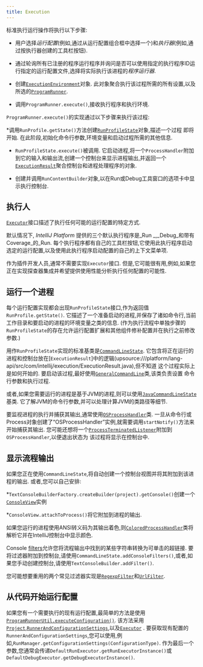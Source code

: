 ```yaml
---
title: Execution
---
```


标准执行运行操作将执行以下步骤:


* 用户选择*运行配置*(例如,通过从运行配置组合框中选择一个)和*执行器*(例如,通过按执行器创建的工具栏按钮).

* 通过轮询所有已注册的程序运行程序并询问是否可以使用指定的执行程序ID运行指定的运行配置文件,选择将实际执行该进程的*程序运行器*.

* 创建[`ExecutionEnvironment`](upsource:///platform/lang-api/src/com/intellij/execution/runners/ExecutionEnvironment.java)对象.
此对象聚合执行该过程所需的所有设置,以及所选的[`ProgramRunner`](upsource:///platform/lang-api/src/com/intellij/execution/runners/ProgramRunner.java).

* 调用`ProgramRunner.execute()`,接收执行程序和执行环境.


`ProgramRunner.execute()`的实现通过以下步骤来执行该过程:


*调用`RunProfile.getState()`方法创建[`RunProfileState`](upsource:///platform/lang-api/src/com/intellij/execution/configurations/RunProfileState.java)对象,描述一个过程
即将开始.
在此阶段,初始化命令行参数,环境变量和启动过程所需的其他信息.

* `RunProfileState.execute()`被调用.
它启动进程,将一个`ProcessHandler`附加到它的输入和输出流,创建一个控制台来显示进程输出,并返回一个[`ExecutionResult`](upsource:///platform/lang-api/src/com/intellij/execution/ExecutionResult.java)聚合控制台和进程处理程序的对象.

* 创建并调用`RunContentBuilder`对象,以在Run或Debug工具窗口的选项卡中显示执行控制台.


## 执行人


[`Executor`](upsource:///platform/lang-api/src/com/intellij/execution/Executor.java)接口描述了执行任何可能的运行配置的特定方式.


默认情况下, *IntelliJ Platform* 提供的三个默认执行程序是_Run _,_Debug_和带有Coverage_的_Run.
每个执行程序都有自己的工具栏按钮,它使用此执行程序启动选定的运行配置,以及使用此执行程序启动配置的自己的上下文菜单项.


作为插件开发人员,通常不需要实现`Executor`接口.
但是,它可能很有用,例如,如果您正在实现探查器集成并希望提供使用性能分析执行任何配置的可能性.


## 运行一个进程


每个运行配置实现都会出现`RunProfileState`接口,作为返回值`RunProfile.getState()`.
它描述了一个准备启动的进程,并保存了诸如命令行,当前工作目录和要启动的进程的环境变量之类的信息. 
(作为执行流程中单独步骤的`RunProfileState`的存在允许运行配置扩展和其他组件修补配置并在执行之前修改参数.)


用作`RunProfileState`实现的标准基类是[`CommandLineState`](upsource:///platform/lang-api/src/com/intellij/execution/configurations/CommandLineState.java).
它包含将正在运行的进程和控制台放在[`ExecutionResult`]中的逻辑(upsource:///platform/lang-api/src/com/intellij/execution/ExecutionResult.java),但不知道
这个过程实际上是如何开始的.
要启动该过程,最好使用[`GeneralCommandLine`](upsource:///platform/platform-api/src/com/intellij/execution/configurations/GeneralCommandLine.java)类,该类负责设置
命令行参数和执行过程.


或者,如果您需要运行的进程是基于JVM的进程,则可以使用[`JavaCommandLineState`](upsource:///java/execution/openapi/src/com/intellij/execution/configurations/JavaCommandLineState.java 
)基类.
它了解JVM的命令行参数,并可以处理计算JVM的类路径等细节.


要监视进程的执行并捕获其输出,通常使用[`OSProcessHandler`](upsource:///platform/platform-api/src/com/intellij/execution/process/OSProcessHandler.java)类.
一旦从命令行或Process对象创建了“OSProcessHandler”实例,就需要调用`startNotify()`方法来开始捕获其输出.
您可能还想将一个[`ProcessTerminatedListener`](upsource:///platform/platform-api/src/com/intellij/execution/process/ProcessTerminatedListener.java)附加到`OSProcessHandler`,以便退出状态为
该过程将显示在控制台中.


## 显示流程输出


如果您正在使用`CommandLineState`,将自动创建一个控制台视图并将其附加到该进程的输出.
或者,您可以自己安排:


*`TextConsoleBuilderFactory.createBuilder(project).getConsole()`创建一个[`ConsoleView`](upsource:///platform/lang-api/src/com/intellij/execution/ui/ConsoleView.java)实例

*`ConsoleView.attachToProcess()`将它附加到进程的输出.


如果您运行的进程使用ANSI转义码为其输出着色,则[`ColoredProcessHandler`](upsource:///platform/platform-api/src/com/intellij/execution/process/ColoredProcessHandler.java)类将
解析它并在IntelliJ控制台中显示颜色.


Console [filters](upsource:///platform/lang-api/src/com/intellij/execution/filters/Filter.java)允许您将流程输出中找到的某些字符串转换为可单击的超链接.
要将过滤器附加到控制台,请使用`CommandLineState.addConsoleFilters()`,或者,如果您手动创建控制台,请使用`TextConsoleBuilder.addFilter()`.


您可能想要重用的两个常见过滤器实现是[`RegexpFilter`](upsource:///platform/lang-api/src/com/intellij/execution/filters/RegexpFilter.java)和[`UrlFilter`](upsource:///platform/lang-api/src/com/intellij/execution/filters/UrlFilter.java).


## 从代码开始运行配置


如果您有一个需要执行的现有运行配置,最简单的方法是使用[`ProgramRunnerUtil.executeConfiguration()`](upsource:///platform/lang-impl/src/com/intellij/execution/ProgramRunnerUtil.java)<!--#L110  -->.
该方法采用[`Project`](upsource:///platform/core-api/src/com/intellij/openapi/project/Project.java),[`RunnerAndConfigurationSettings`](upsource:///platform/lang-api/src/com/intellij/execution/RunnerAndConfigurationSettings.java),以及[`Executor`](upsource:///platform/lang-api/src/com/intellij/execution/Executor.java)
.
要获取现有配置的`RunnerAndConfigurationSettings`,您可以使用,例如,`RunManager.getConfigurationSettings(ConfigurationType)`.
作为最后一个参数,您通常会传递`DefaultRunExecutor.getRunExecutorInstance()`或`DefaultDebugExecutor.getDebugExecutorInstance()`.


